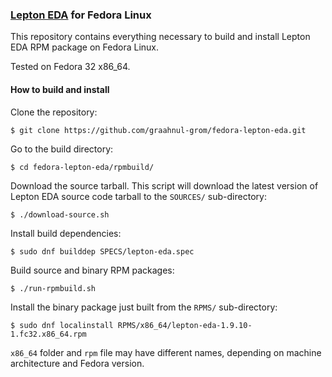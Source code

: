 ### [Lepton EDA](https://github.com/lepton-eda/lepton-eda) for Fedora Linux

This repository contains everything necessary to
build and install Lepton EDA RPM package on Fedora Linux.

Tested on Fedora 32 x86_64.

<!--

This repository contains the `SPEC` file, patches, and scripts
to build the Lepton EDA RPM package for Fedora Linux.

 quickly and easily

This repository contains the `SPEC` file and patches
to build the Lepton EDA RPM package for Fedora Linux.
-->


#### How to build and install

Clone the repository:
```
$ git clone https://github.com/graahnul-grom/fedora-lepton-eda.git
```

Go to the build directory:
```
$ cd fedora-lepton-eda/rpmbuild/
```

Download the source tarball. This script will download the latest
version of Lepton EDA source code tarball to the `SOURCES/` sub-directory:
```
$ ./download-source.sh
```

Install build dependencies:
```
$ sudo dnf builddep SPECS/lepton-eda.spec
```

Build source and binary RPM packages:
```
$ ./run-rpmbuild.sh
```

Install the binary package just built from the `RPMS/` sub-directory:
```
$ sudo dnf localinstall RPMS/x86_64/lepton-eda-1.9.10-1.fc32.x86_64.rpm
```
`x86_64` folder and `rpm` file may have different names,
depending on machine architecture and Fedora version.


